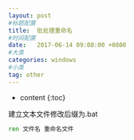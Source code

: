 ```yaml
---
layout: post
#标题配置
title:  批处理重命名
#时间配置
date:   2017-06-14 09:08:00 +0800
#大类
categories: windows
#小类
tag: other
---
```


* content
{:toc}


建立文本文件修改后缀为.bat

```bat
ren 文件名 重命名文件
```

